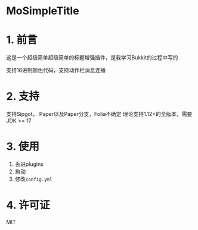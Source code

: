 # MoSimpleTitle

# 1. 前言

这是一个超级简单超级简单的标题增强插件，是我学习Bukkit的过程中写的

支持16进制颜色代码，支持动作栏消息连播

# 2. 支持
支持Sipgot， Paper以及Paper分支，Folia不确定
理论支持1.12+的全版本，需要JDK >= 17


# 3. 使用
1. 丢进plugins
2. 启动
3. 修改`config.yml`

# 4. 许可证

MIT